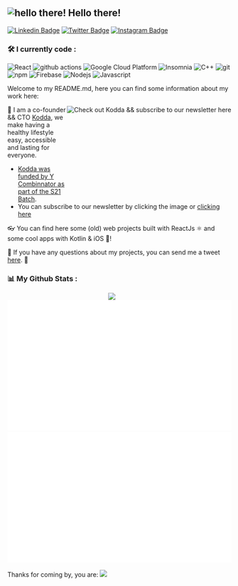 
## <img src="https://user-images.githubusercontent.com/9059670/215295863-0a22bed5-bb53-4cad-9d91-a775916d8c20.gif" alt="hello there!" width="30"/> Hello there! 

[![Linkedin Badge](https://img.shields.io/badge/-mikealvaradol-blue?style=flat&logo=Linkedin&logoColor=white&link=https://www.linkedin.com/in/mikealvaradol/)](https://www.linkedin.com/in/mikealvaradol/)
[![Twitter Badge](https://img.shields.io/badge/-@_mikealvaradol-1ca0f1?style=flat&labelColor=1ca0f1&logo=twitter&logoColor=white&link=https://twitter.com/mikealvaradol)](https://twitter.com/mikealvaradol)
[![Instagram Badge](https://img.shields.io/badge/-@_mikealvaradol-purple?style=flat&logo=instagram&logoColor=white&link=https://instagram.com/mikealvaradol/)](https://instagram.com/mikealvaradol)

<h3> 🛠️ I currently code : </h3>
<p>
  <img alt="React" src="https://img.shields.io/badge/-React-45b8d8?style=flat-square&logo=react&logoColor=white" />
  <img alt="github actions" src="https://img.shields.io/badge/-Github_Actions-2088FF?style=flat-square&logo=github-actions&logoColor=white" />
  <img alt="Google Cloud Platform" src="https://img.shields.io/badge/-Google_Cloud_Platform-1a73e8?style=flat-square&logo=google-cloud&logoColor=white" />
  <img alt="Insomnia" src="https://img.shields.io/badge/-Insomnia-5849BE?style=flat-square&logo=insomnia&logoColor=white" />
  <img alt="C++" src="https://img.shields.io/badge/-++-1d229b?style=flat-square&logo=c&logoColor=white" />
  <img alt="git" src="https://img.shields.io/badge/-Git-black?style=flat-square&logo=github&logoColor=white" />
  <img alt="npm" src="https://img.shields.io/badge/-NPM-CB3837?style=flat-square&logo=npm&logoColor=white" />
  <img alt="Firebase" src="https://img.shields.io/badge/-Firebase-red?style=flat-square&logo=firebase&logoColor=white" />
  <img alt="Nodejs" src="https://img.shields.io/badge/-Nodejs-43853d?style=flat-square&logo=Node.js&logoColor=white" />
  <img alt="Javascript" src="https://img.shields.io/badge/-Javascript-yellow?style=flat-square&logo=javascript&logoColor=white" />
</p>

Welcome to my README.md, here you can find some information about my work here: 

<a href="https://kodda.mx"><img src="https://i.imgur.com/phBWreq.png" alt="Check out Kodda && subscribe to our newsletter here" height="200" align="right"/></a>


💜 I am a co-founder && CTO [Kodda](https://kodda.mx/), we make having a healthy lifestyle easy, accessible and lasting for everyone.
  - [Kodda was funded by Y Combinnator as part of the S21 Batch](https://www.ycombinator.com/companies/kodda).
  - You can subscribe to our newsletter by clicking the image or [clicking here](https://kodda.mx)

👓 You can find here some (old) web projects built with ReactJs ⚛️ and some cool apps with Kotlin & iOS 📱!

🦆 If you have any questions about my projects, you can send me a tweet [here](https://twitter.com/MikeAlvaradoL). 🙌

<h3> 📊 My Github Stats : </h3>

<a href="https://kodda.mx">
  <img src="https://user-images.githubusercontent.com/9059670/215300675-9dae9f85-f51f-4ba4-83df-b1712f149846.gif" width="55%" align="right"/>
</a>

![Stats Overview](https://github.com/MikeAlvarado/github-stats-transparent/blob/output/generated/overview.svg)
![Most Used Languages](https://raw.githubusercontent.com/MikeAlvarado/github-stats-transparent/output/generated/languages.svg)

Thanks for coming by, you are: ![](https://visitor-badge.glitch.me/badge?page_id=mikealvaradol&left_color=purple&right_color=purple)

